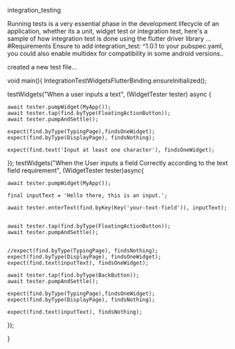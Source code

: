 integration_testing

Running tests is a very essential phase in the development lifecycle of an application,
whether its a unit, widget test or integration test,
here's a sample of how integration test is done using the flutter driver library
...
#Requirements
Ensure to add integration_test: ^1.0.1
to your pubspec.yaml,
you could also enable multidex for compatibility in some android versions..


created a new test file...

void main(){
  IntegrationTestWidgetsFlutterBinding.ensureInitialized();

  testWidgets("When a user inputs a text", (WidgetTester tester) async {


    await tester.pumpWidget(MyApp());
    await tester.tap(find.byType(FloatingActionButton));
    await tester.pumpAndSettle();

    expect(find.byType(TypingPage),findsOneWidget);
    expect(find.byType(DisplayPage), findsNothing);

    expect(find.text('Input at least one character'), findsOneWidget);







  });
  testWidgets("When the User inputs a field Correctly according to the text field requirement",
          (WidgetTester tester)async{

    await tester.pumpWidget(MyApp());

    final inputText = 'Hello there, this is an input.';

    await tester.enterText(find.byKey(Key('your-text-field')), inputText);


    await tester.tap(find.byType(FloatingActionButton));
    await tester.pumpAndSettle();


    //expect(find.byType(TypingPage), findsNothing);
    expect(find.byType(DisplayPage), findsOneWidget);
    expect(find.text(inputText), findsOneWidget);

    await tester.tap(find.byType(BackButton));
    await tester.pumpAndSettle();

    expect(find.byType(TypingPage),findsOneWidget);
    expect(find.byType(DisplayPage), findsNothing);

    expect(find.text(inputText), findsNothing);

  });



}
